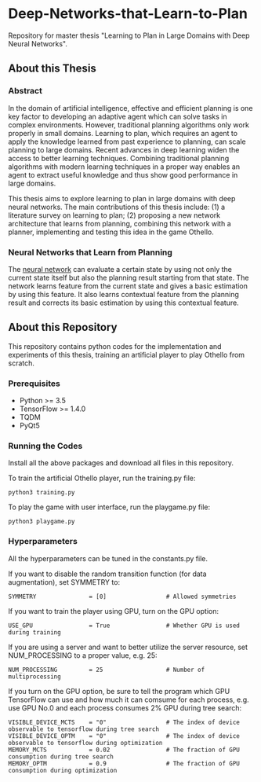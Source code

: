 # Deep-Networks-that-Learn-to-Plan
Repository for master thesis "Learning to Plan in Large Domains with Deep Neural Networks".

## About this Thesis

### Abstract
In the domain of artificial intelligence, effective and efficient planning is one key factor to developing an adaptive agent which can solve tasks in complex environments. However, traditional planning algorithms only work properly in small domains. Learning to plan, which requires an agent to apply the knowledge learned from past experience to planning, can scale planning to large domains. Recent advances in deep learning widen the access to better learning techniques. Combining traditional planning algorithms with modern learning techniques in a proper way enables an agent to extract useful knowledge and thus show good performance in large domains.

This thesis aims to explore learning to plan in large domains with deep neural networks. The main contributions of this thesis include: (1) a literature survey on learning to plan; (2) proposing a new network architecture that learns from planning, combining this network with a planner, implementing and testing this idea in the game Othello.

### Neural Networks that Learn from Planning
The [neural network](./figures/Neural_Network_Architecture.pdf) can evaluate a certain state by using not only the current state itself but also the planning result starting from that state. The network learns feature from the current state and gives a basic estimation by using this feature. It also learns contextual feature from the planning result and corrects its basic estimation by using this contextual feature. 



## About this Repository
This repository contains python codes for the implementation and experiments of this thesis, training an artificial player to play Othello from scratch.

### Prerequisites
* Python >= 3.5
* TensorFlow >= 1.4.0
* TQDM
* PyQt5

### Running the Codes
Install all the above packages and download all files in this repository.

To train the artificial Othello player, run the training.py file:
```
python3 training.py
```

To play the game with user interface, run the playgame.py file:
```
python3 playgame.py
```
### Hyperparameters
All the hyperparameters can be tuned in the constants.py file.

If you want to disable the random transition function (for data augmentation), set SYMMETRY to:
```
SYMMETRY               = [0]                 # Allowed symmetries
```

If you want to train the player using GPU, turn on the GPU option:
```
USE_GPU                = True                # Whether GPU is used during training
```

If you are using a server and want to better utilize the server resource, set NUM_PROCESSING to a proper value, e.g. 25:
```
NUM_PROCESSING         = 25                  # Number of multiprocessing
```

If you turn on the GPU option, be sure to tell the program which GPU TensorFlow can use and how much it can comsume for each process, e.g. use GPU No.0 and each process consumes 2% GPU during tree search:
```
VISIBLE_DEVICE_MCTS    = "0"                 # The index of device observable to tensorflow during tree search
VISIBLE_DEVICE_OPTM    = "0"                 # The index of device observable to tensorflow during optimization
MEMORY_MCTS            = 0.02                # The fraction of GPU consumption during tree search
MEMORY_OPTM            = 0.9                 # The fraction of GPU consumption during optimization
```
